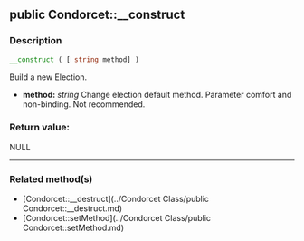 ## public Condorcet::__construct

### Description    

```php
__construct ( [ string method] )
```

Build a new Election.    
- **method:** *string* Change election default method. Parameter comfort and non-binding. Not recommended.



### Return value:   

NULL


---------------------------------------

### Related method(s)      

* [Condorcet::__destruct](../Condorcet Class/public Condorcet::__destruct.md)    
* [Condorcet::setMethod](../Condorcet Class/public Condorcet::setMethod.md)    
